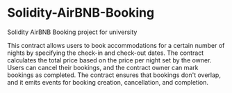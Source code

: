 # Solidity-AirBNB-Booking
Solidity AirBNB Booking project for university

This contract allows users to book accommodations for a certain number of nights by specifying the check-in and check-out dates. The contract calculates the total price based on the price per night set by the owner. Users can cancel their bookings, and the contract owner can mark bookings as completed. The contract ensures that bookings don't overlap, and it emits events for booking creation, cancellation, and completion.
